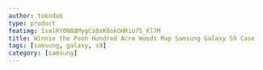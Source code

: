 ```yaml
---
author: tokodab
type: product
featimg: 1salRY0NB8MygCz8xK0okOHRiU7S_Kl7M
title: Winnie the Pooh Hundred Acre Woods Map Samsung Galaxy S9 Case
tags: [samsung, galaxy, s9]
category: [samsung]
---
```

